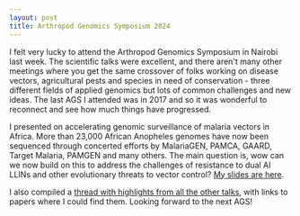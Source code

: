 ```yaml
---
layout: post
title: Arthropod Genomics Symposium 2024
---
```


I felt very lucky to attend the Arthropod Genomics Symposium in
Nairobi last week. The scientific talks were excellent, and there
aren't many other meetings where you get the same crossover of folks
working on disease vectors, agricultural pests and species in need of
conservation - three different fields of applied genomics but lots of
common challenges and new ideas. The last AGS I attended was in 2017
and so it was wonderful to reconnect and see how much things have
progressed.

I presented on accelerating genomic surveillance of malaria vectors in
Africa. More than 23,000 African Anopheles genomes have now been
sequenced through concerted efforts by MalariaGEN, PAMCA, GAARD,
Target Malaria, PAMGEN and many others. The main question is, wow can
we now build on this to address the challenges of resistance to dual
AI LLINs and other evolutionary threats to vector control? [My slides
are
here](https://docs.google.com/presentation/d/1HszxkZGu2kI339IPyWVyb1hfzsPQafsBzCNL4by4d1E/edit?usp=sharing).

I also compiled a [thread with highlights from all the other
talks](https://threadreaderapp.com/thread/1808462832981209397.html),
with links to papers where I could find them. Looking forward to the
next AGS!

